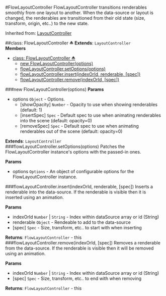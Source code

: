 <a name="module_FlowLayoutController"></a>
#FlowLayoutController
FlowLayoutController transitions renderables smoothly from one
layout to another. When the data-source or layout is changed,
the renderables are transitioned from their old state (size,
transform, origin, etc..) to the new state.

Inherited from: [LayoutController](./LayoutController.md)

<a name="exp_module_FlowLayoutController"></a>
##class: FlowLayoutController ⏏
**Extends**: `LayoutController`  
**Members**

* [class: FlowLayoutController ⏏](#exp_module_FlowLayoutController)
  * [new FlowLayoutController(options)](#exp_new_module_FlowLayoutController)
  * [flowLayoutController.setOptions(options)](#module_FlowLayoutController#setOptions)
  * [flowLayoutController.insert(indexOrId, renderable, [spec])](#module_FlowLayoutController#insert)
  * [flowLayoutController.remove(indexOrId, [spec])](#module_FlowLayoutController#remove)

<a name="exp_new_module_FlowLayoutController"></a>
###new FlowLayoutController(options)
**Params**

- options `Object` - Options.  
  - \[showOpacity\] `Number` - Opacity to use when showing renderables (default: 1)  
  - \[insertSpec\] `Spec` - Default spec to use when animating renderables into the scene (default: opacity=0)  
  - \[removeSpec\] `Spec` - Default spec to use when animating renderables out of the scene (default: opacity=0)  

**Extends**: `LayoutController`  
<a name="module_FlowLayoutController#setOptions"></a>
###flowLayoutController.setOptions(options)
Patches the FlowLayoutController instance's options with the passed-in ones.

**Params**

- options `Options` - An object of configurable options for the FlowLayoutController instance.  

<a name="module_FlowLayoutController#insert"></a>
###flowLayoutController.insert(indexOrId, renderable, [spec])
Inserts a renderable into the data-source. If the renderable is visible
then it is inserted using an animation.

**Params**

- indexOrId `Number` | `String` - Index within dataSource array or id (String)  
- renderable `Object` - Rendeable to add to the data-source  
- \[spec\] `Spec` - Size, transform, etc.. to start with when inserting  

**Returns**: `FlowLayoutController` - this  
<a name="module_FlowLayoutController#remove"></a>
###flowLayoutController.remove(indexOrId, [spec])
Removes a renderable from the data-source. If the renderable is visible
then it will be removed using an animation.

**Params**

- indexOrId `Number` | `String` - Index within dataSource array or id (String)  
- \[spec\] `Spec` - Size, transform, etc.. to end with when removing  

**Returns**: `FlowLayoutController` - this  
